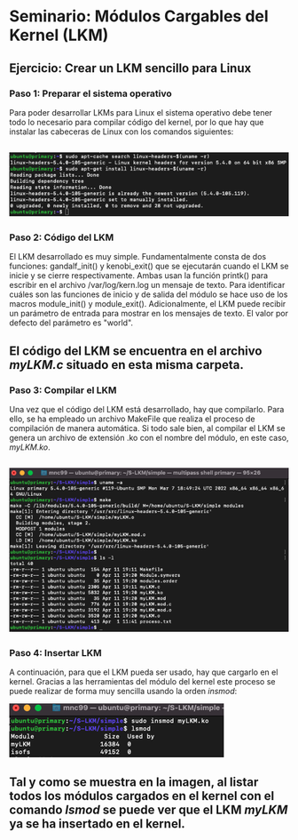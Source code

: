 # Seminario: Módulos Cargables del Kernel (LKM)
## Ejercicio: Crear un LKM sencillo para Linux

### Paso 1: Preparar el sistema operativo

Para poder desarrollar LKMs para Linux el sistema operativo debe tener todo lo necesario para
compilar código del kernel, por lo que hay que instalar las cabeceras de Linux con los comandos
siguientes:

![Cabeceras de Linux](https://github.com/mnc99/PDIH/blob/main/S-LKM/Screenshots/cabeceras-linux.png?raw=true)
---

### Paso 2: Código del LKM

El LKM desarrollado es muy simple. Fundamentalmente consta de dos funciones: gandalf_init() y kenobi_exit()
que se ejecutarán cuando el LKM se inicie y se cierre respectivamente. Ambas usan la función
printk() para escribir en el archivo /var/log/kern.log un mensaje de texto. Para identificar cuáles son las
funciones de inicio y de salida del módulo se hace uso de los macros module_init() y module_exit(). Adicionalmente,
el LKM puede recibir un parámetro de entrada para mostrar en los mensajes de texto. El valor por defecto del parámetro
es "world".

El código del LKM se encuentra en el archivo *myLKM.c* situado en esta misma carpeta.
---

### Paso 3: Compilar el LKM

Una vez que el código del LKM está desarrollado, hay que compilarlo. Para ello, se ha empleado un archivo MakeFile
que realiza el proceso de compilación de manera automática. Si todo sale bien, al compilar el LKM se genera un archivo
de extensión .ko con el nombre del módulo, en este caso, *myLKM.ko*.

![Compilación del LKM](https://github.com/mnc99/PDIH/blob/main/S-LKM/Screenshots/Compilar%20LKM.png?raw=true)
---

### Paso 4: Insertar LKM

A continuación, para que el LKM pueda ser usado, hay que cargarlo en el kernel. Gracias a las herramientas del módulo
del kernel este proceso se puede realizar de forma muy sencilla usando la orden *insmod*:

![Inserción del LKM](https://github.com/mnc99/PDIH/blob/main/S-LKM/Screenshots/Insertar%20LKM.png?raw=true)

Tal y como se muestra en la imagen, al listar todos los módulos cargados en el kernel con el comando *lsmod* se puede
ver que el LKM *myLKM* ya se ha insertado en el kernel.
---
